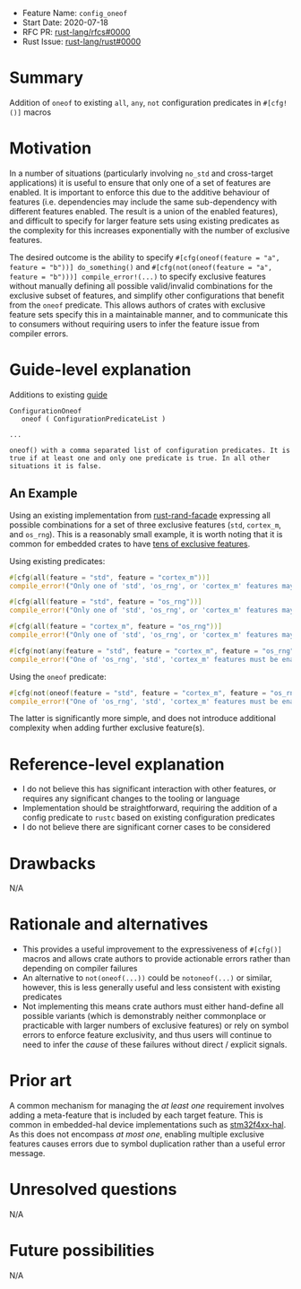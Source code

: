 - Feature Name: `config_oneof`
- Start Date: 2020-07-18
- RFC PR: [rust-lang/rfcs#0000](https://github.com/rust-lang/rfcs/pull/0000)
- Rust Issue: [rust-lang/rust#0000](https://github.com/rust-lang/rust/issues/0000)

# Summary
[summary]: #summary

Addition of `oneof` to existing `all`, `any`, `not` configuration predicates in `#[cfg!()]` macros

# Motivation
[motivation]: #motivation

In a number of situations (particularly involving `no_std` and cross-target applications) it is useful to ensure that only one of a set of features are enabled.
It is important to enforce this due to the additive behaviour of features (i.e. dependencies may include the same sub-dependency with different features enabled. The result is a union of the enabled features), and difficult to specify for larger feature sets using existing predicates as the complexity for this increases exponentially with the number of exclusive features.

The desired outcome is the ability to specify `#[cfg(oneof(feature = "a", feature = "b"))] do_something()` and `#[cfg(not(oneof(feature = "a", feature = "b")))] compile_error!(...)` to specify exclusive features without manually defining all possible valid/invalid combinations for the exclusive subset of features, and simplify other configurations that benefit from the `oneof` predicate.
This allows authors of crates with exclusive feature sets specify this in a maintainable manner, and to communicate this to consumers without requiring users to infer the feature issue from compiler errors.


# Guide-level explanation
[guide-level-explanation]: #guide-level-explanation

Additions to existing [guide](https://doc.rust-lang.org/reference/conditional-compilation.html)

``` 
ConfigurationOneof
   oneof ( ConfigurationPredicateList )
   
...

oneof() with a comma separated list of configuration predicates. It is true if at least one and only one predicate is true. In all other situations it is false.
```

## An Example

Using an existing implementation from [rust-rand-facade](https://github.com/ryankurte/rust-rand-facade/blob/master/src/lib.rs) expressing all possible combinations for a set of three exclusive features (`std`, `cortex_m`, and `os_rng`). This is a reasonably small example, it is worth noting that it is common for embedded crates to have [tens of exclusive features](https://github.com/stm32-rs/stm32f4xx-hal/blob/master/Cargo.toml#L67).

Using existing predicates:

```rust
#[cfg(all(feature = "std", feature = "cortex_m"))]
compile_error!("Only one of 'std', 'os_rng', or 'cortex_m' features may be enabled");

#[cfg(all(feature = "std", feature = "os_rng"))]
compile_error!("Only one of 'std', 'os_rng', or 'cortex_m' features may be enabled");

#[cfg(all(feature = "cortex_m", feature = "os_rng"))]
compile_error!("Only one of 'std', 'os_rng', or 'cortex_m' features may be enabled");

#[cfg(not(any(feature = "std", feature = "cortex_m", feature = "os_rng")))]
compile_error!("One of 'os_rng', 'std', 'cortex_m' features must be enabled");
```

Using the `oneof` predicate:
```rust
#[cfg(not(oneof(feature = "std", feature = "cortex_m", feature = "os_rng")))]
compile_error!("One of 'os_rng', 'std', 'cortex_m' features must be enabled");
```

The latter is significantly more simple, and does not introduce additional complexity when adding further exclusive feature(s).

# Reference-level explanation
[reference-level-explanation]: #reference-level-explanation

- I do not believe this has significant interaction with other features, or requires any significant changes to the tooling or language
- Implementation should be straightforward, requiring the addition of a config predicate to `rustc` based on existing configuration predicates
- I do not believe there are significant corner cases to be considered

# Drawbacks
[drawbacks]: #drawbacks

N/A

# Rationale and alternatives
[rationale-and-alternatives]: #rationale-and-alternatives

- This provides a useful improvement to the expressiveness of `#[cfg()]` macros and allows crate authors to provide actionable errors rather than depending on compiler failures
- An alternative to `not(oneof(...))` could be `notoneof(...)` or similar, however, this is less generally useful and less consistent with existing predicates
- Not implementing this means crate authors must either hand-define all possible variants (which is demonstrably neither commonplace or practicable with larger numbers of exclusive features) or rely on symbol errors to enforce feature exclusivity, and thus users will continue to need to infer the _cause_ of these failures without direct / explicit signals.

# Prior art
[prior-art]: #prior-art

A common mechanism for managing the _at least one_ requirement involves adding a meta-feature that is included by each target feature.
This is common in embedded-hal device implementations such as [stm32f4xx-hal](https://github.com/stm32-rs/stm32f4xx-hal/blob/master/Cargo.toml).
As this does not encompass _at most one_, enabling multiple exclusive features causes errors due to symbol duplication rather than a useful error message.

# Unresolved questions
[unresolved-questions]: #unresolved-questions

N/A

# Future possibilities
[future-possibilities]: #future-possibilities

N/A
